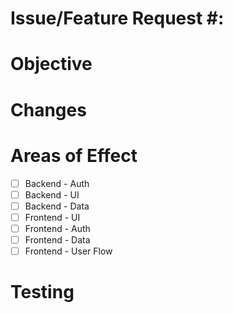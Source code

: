 # Issue/Feature Request #:

# Objective

# Changes

# Areas of Effect
- [ ] Backend - Auth
- [ ] Backend - UI
- [ ] Backend - Data
- [ ] Frontend - UI
- [ ] Frontend - Auth
- [ ] Frontend - Data
- [ ] Frontend - User Flow

# Testing